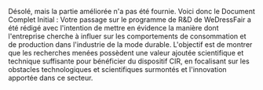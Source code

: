 Désolé, mais la partie améliorée n'a pas été fournie. Voici donc le Document Complet Initial :
Votre passage sur le programme de R&D de WeDressFair a été rédigé avec l'intention de mettre en évidence la manière dont l'entreprise cherche à influer sur les comportements de consommation et de production dans l'industrie de la mode durable. L'objectif est de montrer que les recherches menées possèdent une valeur ajoutée scientifique et technique suffisante pour bénéficier du dispositif CIR, en focalisant sur les obstacles technologiques et scientifiques surmontés et l'innovation apportée dans ce secteur.